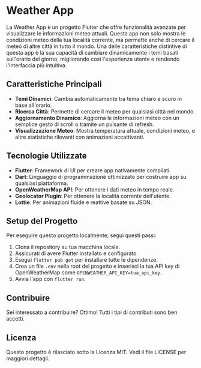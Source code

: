 # Weather App

La Weather App è un progetto Flutter che offre funzionalità avanzate per visualizzare le informazioni meteo attuali. Questa app non solo mostra le condizioni meteo della tua località corrente, ma permette anche di cercare il meteo di altre città in tutto il mondo. Una delle caratteristiche distintive di questa app è la sua capacità di cambiare dinamicamente i temi basati sull'orario del giorno, migliorando così l'esperienza utente e rendendo l'interfaccia più intuitiva.

## Caratteristiche Principali

- **Temi Dinamici**: Cambia automaticamente tra tema chiaro e scuro in base all'orario.
- **Ricerca Città**: Permette di cercare il meteo per qualsiasi città nel mondo.
- **Aggiornamento Dinamico**: Aggiorna le informazioni meteo con un semplice gesto di scroll o tramite un pulsante di refresh.
- **Visualizzazione Meteo**: Mostra temperatura attuale, condizioni meteo, e altre statistiche rilevanti con animazioni accattivanti.

## Tecnologie Utilizzate

- **Flutter**: Framework di UI per creare app nativamente compilati.
- **Dart**: Linguaggio di programmazione ottimizzato per costruire app su qualsiasi piattaforma.
- **OpenWeatherMap API**: Per ottenere i dati meteo in tempo reale.
- **Geolocator Plugin**: Per ottenere la località corrente dell'utente.
- **Lottie**: Per animazioni fluide e reattive basate su JSON.

## Setup del Progetto

Per eseguire questo progetto localmente, segui questi passi:

1. Clona il repository su tua macchina locale.
2. Assicurati di avere Flutter installato e configurato.
3. Esegui `flutter pub get` per installare tutte le dipendenze.
4. Crea un file `.env` nella root del progetto e inserisci la tua API key di OpenWeatherMap come `OPENWEATHER_API_KEY=tua_api_key`.
5. Avvia l'app con `flutter run`.

## Contribuire

Sei interessato a contribuire? Ottimo! Tutti i tipi di contributi sono ben accetti.

## Licenza

Questo progetto è rilasciato sotto la Licenza MIT. Vedi il file LICENSE per maggiori dettagli.
